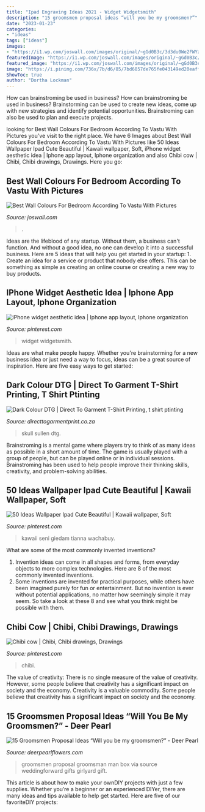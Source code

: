 ```yaml
---
title: "Ipad Engraving Ideas 2021 - Widget Widgetsmith"
description: "15 groomsmen proposal ideas “will you be my groomsmen?”"
date: "2023-01-23"
categories:
- "ideas"
tags: ["ideas"]
images:
- "https://i1.wp.com/joswall.com/images/original/~gGd0B3c/3d3du0We2FWYzRXdukmb/images/content/vastu_Bedroom_Colors⁃d⁃jpg.jpg?strip=all"
featuredImage: "https://i1.wp.com/joswall.com/images/original/~gGd0B3c/3d3du0We2FWYzRXdukmb/images/content/vastu_Bedroom_Colors⁃d⁃jpg.jpg?strip=all"
featured_image: "https://i1.wp.com/joswall.com/images/original/~gGd0B3c/3d3du0We2FWYzRXdukmb/images/content/vastu_Bedroom_Colors⁃d⁃jpg.jpg?strip=all"
image: "https://i.pinimg.com/736x/7b/d6/85/7bd6857de765fe043149ed20eaffb7a5.jpg"
ShowToc: true
author: "Dortha Lockman"
---
```



How can brainstroming be used in business?
How can brainstroming be used in business? Brainstorming can be used to create new ideas, come up with new strategies and identify potential opportunities. Brainstroming can also be used to plan and execute projects.

	

		
looking for Best Wall Colours For Bedroom According To Vastu With Pictures you've visit to the right place. We have 6 Images about Best Wall Colours For Bedroom According To Vastu With Pictures like 50 Ideas Wallpaper Ipad Cute Beautiful | Kawaii wallpaper, Soft, iPhone widget aesthetic idea | Iphone app layout, Iphone organization and also Chibi cow | Chibi, Chibi drawings, Drawings. Here you go:
		
    
## Best Wall Colours For Bedroom According To Vastu With Pictures

<img loading=lazy src="https://i1.wp.com/joswall.com/images/original/~gGd0B3c/3d3du0We2FWYzRXdukmb/images/content/vastu_Bedroom_Colors⁃d⁃jpg.jpg?strip=all" onerror="this.onerror=null;this.src='https://tse1.mm.bing.net/th?id=OIP.XmQi6Mw2fQASYMAOEOygNQHaDk&amp;pid=15.1';" alt="Best Wall Colours For Bedroom According To Vastu With Pictures">

_Source: joswall.com_

>. 

	

Ideas are the lifeblood of any startup. Without them, a business can't function. And without a good idea, no one can develop it into a successful business. Here are 5 ideas that will help you get started in your startup: 1. Create an idea for a service or product that nobody else offers. This can be something as simple as creating an online course or creating a new way to buy products. 
    
## IPhone Widget Aesthetic Idea | Iphone App Layout, Iphone Organization

<img loading=lazy src="https://i.pinimg.com/736x/6d/ea/02/6dea020f9b71e79055ab9bb81b5389ab.jpg" onerror="this.onerror=null;this.src='https://tse4.mm.bing.net/th?id=OIP.WySYwbCzo65HGWqy-9NUxgHaNK&amp;pid=15.1';" alt="iPhone widget aesthetic idea | Iphone app layout, Iphone organization">

_Source: pinterest.com_

>widget widgetsmith. 

	

Ideas are what make people happy. Whether you're brainstorming for a new business idea or just need a way to focus, ideas can be a great source of inspiration. Here are five easy ways to get started: 

    
## Dark Colour DTG | Direct To Garment T-Shirt Printing, T Shirt Ptinting

<img loading=lazy src="https://directtogarmentprint.co.za/wp-content/uploads/2017/12/direct-to-garment-51-768x960.jpg" onerror="this.onerror=null;this.src='https://tse2.mm.bing.net/th?id=OIP.5Pf8y-ugcvTWwASmSqWn8QHaJQ&amp;pid=15.1';" alt="Dark Colour DTG | Direct To Garment T-Shirt Printing, t shirt ptinting">

_Source: directtogarmentprint.co.za_

>skull sullen dtg. 

	

Brainstroming is a mental game where players try to think of as many ideas as possible in a short amount of time. The game is usually played with a group of people, but can be played online or in individual sessions. Brainstroming has been used to help people improve their thinking skills, creativity, and problem-solving abilities.

    
## 50 Ideas Wallpaper Ipad Cute Beautiful | Kawaii Wallpaper, Soft

<img loading=lazy src="https://i.pinimg.com/736x/07/b5/29/07b529b3c905b6d51e722701fca0012f.jpg" onerror="this.onerror=null;this.src='https://tse3.mm.bing.net/th?id=OIP.ajgkJ_IO9wf8s4THkfaqKAAAAA&amp;pid=15.1';" alt="50 Ideas Wallpaper Ipad Cute Beautiful | Kawaii wallpaper, Soft">

_Source: pinterest.com_

>kawaii seni giedam tianna wachabuy. 

	

What are some of the most commonly invented inventions?
1. Invention ideas can come in all shapes and forms, from everyday objects to more complex technologies. Here are 8 of the most commonly invented inventions.
2. Some inventions are invented for practical purposes, while others have been imagined purely for fun or entertainment. But no invention is ever without potential applications, no matter how seemingly simple it may seem. So take a look at these 8 and see what you think might be possible with them.

    
## Chibi Cow | Chibi, Chibi Drawings, Drawings

<img loading=lazy src="https://i.pinimg.com/736x/7b/d6/85/7bd6857de765fe043149ed20eaffb7a5.jpg" onerror="this.onerror=null;this.src='https://tse3.mm.bing.net/th?id=OIP.vsuNgREzUlw9Bo_YDEOF1wHaHa&amp;pid=15.1';" alt="Chibi cow | Chibi, Chibi drawings, Drawings">

_Source: pinterest.com_

>chibi. 

	

The value of creativity: There is no single measure of the value of creativity. However, some people believe that creativity has a significant impact on society and the economy.
Creativity is a valuable commodity. Some people believe that creativity has a significant impact on society and the economy.

    
## 15 Groomsmen Proposal Ideas “Will You Be My Groomsmen?” - Deer Pearl

<img loading=lazy src="https://www.deerpearlflowers.com/wp-content/uploads/2018/05/groomsmen-proposal-ideas-urbanfarmhousetampa-via-etsy.jpg" onerror="this.onerror=null;this.src='https://tse4.mm.bing.net/th?id=OIP.PmL2S3dA6QRmVcih-0GtrgHaLH&amp;pid=15.1';" alt="15 Groomsmen Proposal Ideas “Will you be my groomsmen?” - Deer Pearl">

_Source: deerpearlflowers.com_

>groomsmen proposal groomsman man box via source weddingforward gifts girlyard gift. 

	

This article is about how to make your ownDIY projects with just a few supplies. Whether you’re a beginner or an experienced DIYer, there are many ideas and tips available to help get started. Here are five of our favoriteDIY projects: 

